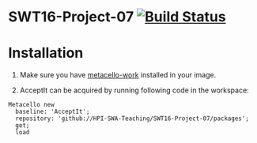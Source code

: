 # SWT16-Project-07 [![Build Status](https://travis-ci.org/HPI-SWA-Teaching/SWT16-Project-07.svg?branch=master)](https://travis-ci.org/HPI-SWA-Teaching/SWT16-Project-07)



# Installation  

1. Make sure you have [metacello-work](https://github.com/dalehenrich/metacello-work) installed in your image.

2. AcceptIt can be acquired by running following code in the workspace:

```smalltalk
Metacello new
  baseline: 'AcceptIt';
  repository: 'github://HPI-SWA-Teaching/SWT16-Project-07/packages';
  get;
  load
```
